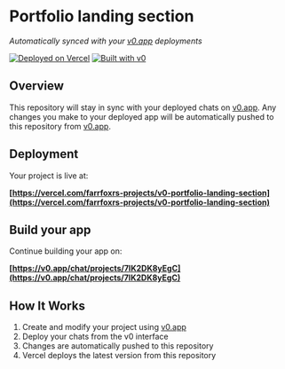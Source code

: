 # Portfolio landing section

*Automatically synced with your [v0.app](https://v0.app) deployments*

[![Deployed on Vercel](https://img.shields.io/badge/Deployed%20on-Vercel-black?style=for-the-badge&logo=vercel)](https://vercel.com/farrfoxrs-projects/v0-portfolio-landing-section)
[![Built with v0](https://img.shields.io/badge/Built%20with-v0.app-black?style=for-the-badge)](https://v0.app/chat/projects/7lK2DK8yEgC)

## Overview

This repository will stay in sync with your deployed chats on [v0.app](https://v0.app).
Any changes you make to your deployed app will be automatically pushed to this repository from [v0.app](https://v0.app).

## Deployment

Your project is live at:

**[https://vercel.com/farrfoxrs-projects/v0-portfolio-landing-section](https://vercel.com/farrfoxrs-projects/v0-portfolio-landing-section)**

## Build your app

Continue building your app on:

**[https://v0.app/chat/projects/7lK2DK8yEgC](https://v0.app/chat/projects/7lK2DK8yEgC)**

## How It Works

1. Create and modify your project using [v0.app](https://v0.app)
2. Deploy your chats from the v0 interface
3. Changes are automatically pushed to this repository
4. Vercel deploys the latest version from this repository